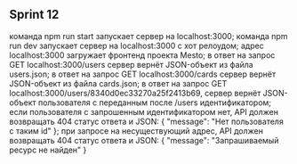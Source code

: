 ## Sprint 12

команда npm run start запускает сервер на localhost:3000;
команда npm run dev запускает сервер на localhost:3000 с хот релоудом;
адрес localhost:3000 загружает фронтенд проекта Mesto;
в ответ на запрос GET localhost:3000/users сервер вернёт JSON-объект из файла users.json;
в ответ на запрос GET localhost:3000/cards сервер вернёт JSON-объект из файла cards.json;
в ответ на запрос GET localhost:3000/users/8340d0ec33270a25f2413b69, сервер вернёт JSON-объект пользователя с переданным после /users идентификатором;
если пользователя с запрошенным идентификатором нет, API должен возвращать 404 статус ответа и JSON: { "message": "Нет пользователя с таким id" };
при запросе на несуществующий адрес, API должен возвращать 404 статус ответа и JSON: { "message": "Запрашиваемый ресурс не найден" }
